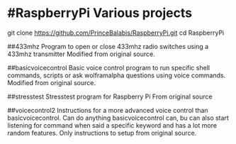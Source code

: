 #RaspberryPi Various projects
===========
git clone https://github.com/PrinceBalabis/RaspberryPi.git
cd RaspberryPi

##433mhz
Program to open or close 433mhz radio switches using a 433mhz transmitter
Modified from original source.

##basicvoicecontrol
Basic voice control program to run specific shell commands, scripts or ask wolframalpha questions using voice commands.
Modified from original source.

##stresstest
Stresstest program for Raspberry Pi
From original source

##voicecontrol2
Instructions for a more advanced voice control than basicvoicecontrol. Can do anything basicvoicecontrol can, bu can also start listening for command when said a specific keyword and has a lot more random features.
Only instructions to setup from original source.